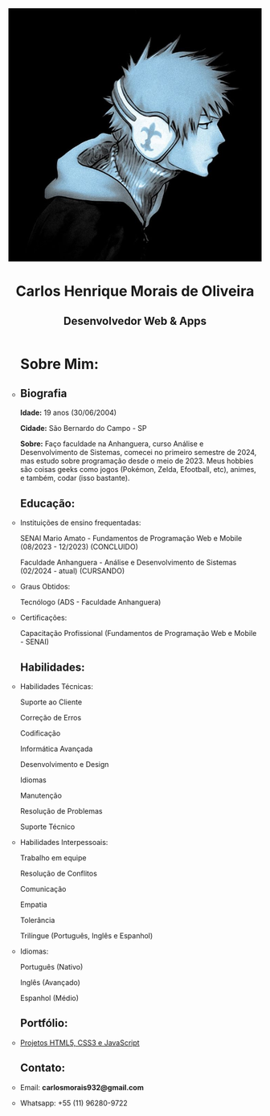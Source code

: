 <html lang="pt-br">
<head>
    <meta charset="UTF-8">
    <meta name="viewport" content="width=device-width, initial-scale=1.0">
    <title>Carlos Henrique - Portfólio</title>
    <link rel="stylesheet" href="css/style.css">
    <link rel="icon" type="image/x-icon" href="images/favicon.ico">
</head>
<body>
    <header>
        <img src="images/foto_perfil.jpg" alt="Foto de Perfil">
        <h1 class="head">Carlos Henrique Morais de Oliveira</h1>
            <h2 class="head">Desenvolvedor Web & Apps</h2>
    </header>
    <ul style="list-style-type:circle;">
        <h1>Sobre Mim:</h1>
            <li><h2>Biografia</h2>
            <p><strong>Idade:</strong> 19 anos (30/06/2004)</p>
            <p><strong>Cidade:</strong> São Bernardo do Campo - SP</p>
            <p><strong>Sobre:</strong> Faço faculdade na Anhanguera, curso Análise e Desenvolvimento de Sistemas, comecei no primeiro semestre de 2024, mas estudo sobre programação desde o meio de 2023. Meus hobbies são coisas geeks como jogos (Pokémon, Zelda, Efootball, etc), animes, e também, codar (isso bastante).</p></li>
        <h2>Educação:</h2>
            <li><p>Instituições de ensino frequentadas:
                <p>SENAI Mario Amato - Fundamentos de Programação Web e Mobile <br> (08/2023 - 12/2023) (CONCLUIDO)</p>
                <p>Faculdade Anhanguera - Análise e Desenvolvimento de Sistemas <br> (02/2024 - atual) (CURSANDO)</p>
            </p></li>
            <li><p>Graus Obtidos:</p> 
                <p>Tecnólogo (ADS - Faculdade Anhanguera)</p></li>
            <li><p>Certificações: 
                <p>Capacitação Profissional (Fundamentos de Programação Web e Mobile - SENAI)
            </p>
        <h2>Habilidades:</h2>
            <li><p>Habilidades Técnicas:
                <p>Suporte ao Cliente</p>
                <p>Correção de Erros</p>
                <p>Codificação</p>
                <p>Informática Avançada</p>
                <p>Desenvolvimento e Design</p>
                <p>Idiomas</p>
                <p>Manutenção</p>
                <p>Resolução de Problemas</p>
                <p>Suporte Técnico</p></p></li>
            <li><p>Habilidades Interpessoais: 
                <p>Trabalho em equipe</p>
                <p>Resolução de Conflitos</p>
                <p>Comunicação</p>
                <p>Empatia</p>
                <p>Tolerância</p>
                <p>Trilíngue (Português, Inglês e Espanhol)</p>
            </p></li>
            <li><p>Idiomas:
                <p>Português (Nativo)</p>
                <p>Inglês (Avançado)</p>
                <p>Espanhol (Médio)</p>
            </p></li>
        <h2>Portfólio:</h2>
            <li><p><a href="https://github.com/carloshenriquemorais" target="_blank">Projetos HTML5, CSS3 e JavaScript</a></p></li>
        <h2>Contato:</h2>
            <li><p>Email: <strong>carlosmorais932@gmail.com</strong></p></li>
            <li><p>Whatsapp: +55 (11) 96280-9722</p></li>
